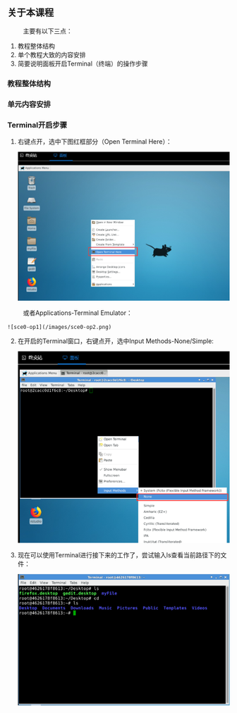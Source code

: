 ## 关于本课程

&nbsp;&nbsp;&nbsp;&nbsp;&nbsp;&nbsp;&nbsp;&nbsp;
主要有以下三点：

1. 教程整体结构
2. 单个教程大致的内容安排
3. 简要说明面板开启Terminal（终端）的操作步骤

### 教程整体结构
	


### 单元内容安排



### Terminal开启步骤
1. 右键点开，选中下图红框部分（Open Terminal Here）：

	![sce0-op1](/images/sce0-op1.png)
	
&nbsp;&nbsp;&nbsp;&nbsp;&nbsp;&nbsp;&nbsp;&nbsp;
或者Applications-Terminal Emulator：

	![sce0-op1](/images/sce0-op2.png)
	
2. 在开启的Terminal窗口，右键点开，选中Input Methods-None/Simple:

	![sce0-op3](/images/sce0-op3.png)
	
3. 现在可以使用Terminal进行接下来的工作了，尝试输入ls查看当前路径下的文件：

	![sce0-op4](/images/sce0-op4.png)


